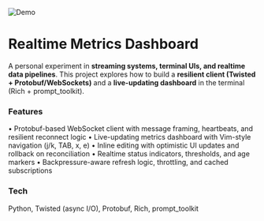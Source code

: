 
![Demo](output1.gif)
# Realtime Metrics Dashboard

A personal experiment in **streaming systems, terminal UIs, and realtime data pipelines**.
This project explores how to build a **resilient client (Twisted + Protobuf/WebSockets)** and a **live-updating dashboard** in the terminal (Rich + prompt_toolkit).

### Features
• Protobuf-based WebSocket client with message framing, heartbeats, and resilient reconnect logic
• Live-updating metrics dashboard with Vim-style navigation (j/k, TAB, x, e)
• Inline editing with optimistic UI updates and rollback on reconciliation
• Realtime status indicators, thresholds, and age markers
• Backpressure-aware refresh logic, throttling, and cached subscriptions

### Tech
Python, Twisted (async I/O), Protobuf, Rich, prompt_toolkit
